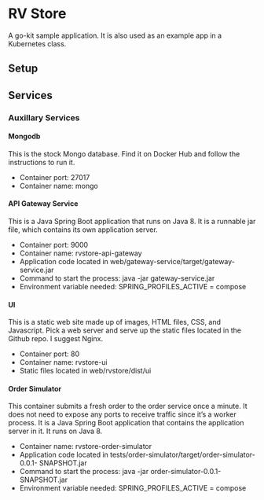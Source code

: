 # RV Store

A go-kit sample application. It is also used as an example app in a Kubernetes class.

## Setup

## Services

### Auxillary Services

#### Mongodb

This is the stock Mongo database. Find it on Docker Hub and follow the instructions to run it.

* Container port: 27017
* Container name: mongo

#### API Gateway Service

This is a Java Spring Boot application that runs on Java 8. It is a runnable jar file, which contains its own application server.

* Container port: 9000
* Container name: rvstore-api-gateway
* Application code located in web/gateway-service/target/gateway-service.jar
* Command to start the process: java -jar gateway-service.jar
* Environment variable needed: SPRING_PROFILES_ACTIVE = compose

#### UI

This is a static web site made up of images, HTML files, CSS, and Javascript. Pick a web server and serve up the static files located in the Github repo. I suggest Nginx.

* Container port: 80
* Container name: rvstore-ui
* Static files located in web/rvstore/dist/ui

#### Order Simulator

This container submits a fresh order to the order service once a minute. It does not need to expose any ports to receive traffic since it’s a worker process. It is a Java Spring Boot application that contains the application server in it. It runs on Java 8.

* Container name: rvstore-order-simulator
* Application code located in tests/order-simulator/target/order-simulator-0.0.1-
SNAPSHOT.jar
* Command to start the process: java -jar order-simulator-0.0.1-SNAPSHOT.jar
* Environment variable needed: SPRING_PROFILES_ACTIVE = compose
